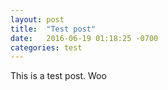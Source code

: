 ```yaml
---
layout: post
title:  "Test post"
date:   2016-06-19 01:18:25 -0700
categories: test
---
```

This is a test post. Woo
